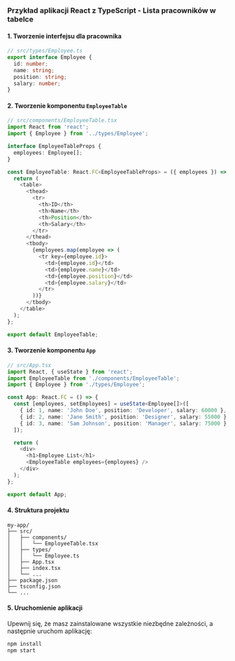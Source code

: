 ### Przykład aplikacji React z TypeScript - Lista pracowników w tabelce

#### 1. Tworzenie interfejsu dla pracownika

```typescript
// src/types/Employee.ts
export interface Employee {
  id: number;
  name: string;
  position: string;
  salary: number;
}
```

#### 2. Tworzenie komponentu `EmployeeTable`

```typescript
// src/components/EmployeeTable.tsx
import React from 'react';
import { Employee } from '../types/Employee';

interface EmployeeTableProps {
  employees: Employee[];
}

const EmployeeTable: React.FC<EmployeeTableProps> = ({ employees }) => {
  return (
    <table>
      <thead>
        <tr>
          <th>ID</th>
          <th>Name</th>
          <th>Position</th>
          <th>Salary</th>
        </tr>
      </thead>
      <tbody>
        {employees.map(employee => (
          <tr key={employee.id}>
            <td>{employee.id}</td>
            <td>{employee.name}</td>
            <td>{employee.position}</td>
            <td>{employee.salary}</td>
          </tr>
        ))}
      </tbody>
    </table>
  );
};

export default EmployeeTable;
```

#### 3. Tworzenie komponentu `App`

```typescript
// src/App.tsx
import React, { useState } from 'react';
import EmployeeTable from './components/EmployeeTable';
import { Employee } from './types/Employee';

const App: React.FC = () => {
  const [employees, setEmployees] = useState<Employee[]>([
    { id: 1, name: 'John Doe', position: 'Developer', salary: 60000 },
    { id: 2, name: 'Jane Smith', position: 'Designer', salary: 55000 },
    { id: 3, name: 'Sam Johnson', position: 'Manager', salary: 75000 },
  ]);

  return (
    <div>
      <h1>Employee List</h1>
      <EmployeeTable employees={employees} />
    </div>
  );
};

export default App;
```

#### 4. Struktura projektu

```
my-app/
├── src/
│   ├── components/
│   │   └── EmployeeTable.tsx
│   ├── types/
│   │   └── Employee.ts
│   ├── App.tsx
│   ├── index.tsx
│   └── ...
├── package.json
├── tsconfig.json
└── ...
```

#### 5. Uruchomienie aplikacji

Upewnij się, że masz zainstalowane wszystkie niezbędne zależności, a następnie uruchom aplikację:

```sh
npm install
npm start
```

